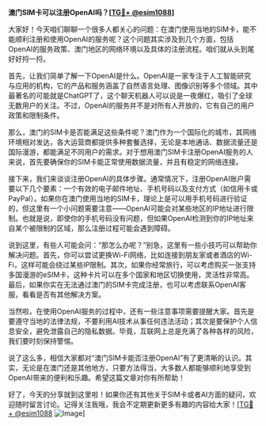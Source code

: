 **澳门SIM卡可以注册OpenAI吗？[[TG💪+ @esim1088](https://t.me/s/esim1088)]**

大家好！今天咱们聊聊一个很多人都关心的问题：在澳门使用当地的SIM卡，能不能顺利注册和使用OpenAI的服务呢？这个问题其实涉及到几个方面，包括OpenAI的服务政策、澳门地区的网络环境以及具体的注册流程。咱们就从头到尾好好捋一捋。

首先，让我们简单了解一下OpenAI是什么。OpenAI是一家专注于人工智能研究与应用的机构，它的产品和服务涵盖了自然语言处理、图像识别等多个领域。其中最著名的可能就是ChatGPT了，这个聊天机器人可以说是一夜爆红，吸引了全球无数用户的关注。不过，OpenAI的服务并不是对所有人开放的，它有自己的用户政策和限制条件。

那么，澳门的SIM卡是否能满足这些条件呢？澳门作为一个国际化的城市，其网络环境相对发达，各大运营商都提供多种套餐选择，无论是本地通话、数据流量还是国际漫游，都能满足不同用户的需求。对于想用澳门SIM卡注册OpenAI服务的人来说，首先要确保你的SIM卡能正常使用数据流量，并且有稳定的网络连接。

接下来，我们来谈谈注册OpenAI的具体步骤。通常情况下，注册OpenAI账户需要以下几个要素：一个有效的电子邮件地址、手机号码以及支付方式（如信用卡或PayPal）。如果你在澳门使用当地的SIM卡，理论上是可以用手机号码进行验证的，但这里有一个小问题需要注意——OpenAI可能会对某些地区的IP地址进行限制。也就是说，即使你的手机号码没有问题，但如果OpenAI检测到你的IP地址来自某个被限制的区域，那么注册过程可能会遇到障碍。

说到这里，有些人可能会问：“那怎么办呢？”别急，这里有一些小技巧可以帮助你解决问题。首先，你可以尝试更换Wi-Fi网络，比如连接到朋友家或者酒店的Wi-Fi，这样可能会绕过某些IP限制。其次，如果你经常旅行，可以考虑购买一张支持多国漫游的eSIM卡，这种卡片可以在多个国家和地区切换使用，灵活性非常高。最后，如果你实在无法通过澳门的SIM卡完成注册，也可以考虑联系OpenAI客服，看看是否有其他解决方案。

当然啦，在使用OpenAI服务的过程中，还有一些注意事项需要提醒大家。首先是要遵守当地的法律法规，不要利用AI技术从事任何违法活动；其次是要保护个人信息安全，避免泄露自己的隐私数据。毕竟，互联网上总是充满了各种各样的风险，我们要时刻保持警惕。

说了这么多，相信大家都对“澳门SIM卡能否注册OpenAI”有了更清晰的认识。其实，无论是在澳门还是其他地方，只要方法得当，大多数人都能够顺利地享受到OpenAI带来的便利和乐趣。希望这篇文章对你有所帮助！

好了，今天的分享就到这里啦！如果你还有其他关于SIM卡或者AI方面的疑问，欢迎随时留言讨论。记得关注我哦，我会不定期更新更多有趣的内容给大家！[[TG💪+ @esim1088](https://t.me/s/esim1088) ![Image](https://i.postimg.cc/4NQfJmqS/Snipaste-2025-05-13-00-14-12.png)]